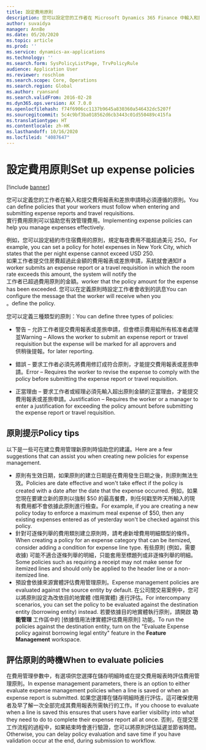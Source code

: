 ```yaml
---
title: 設定費用原則
description: 您可以設定您的工作者在 Microsoft Dynamics 365 Finance 中輸入和提交費用報表和差旅申請時必須遵循的費用原則。
author: suvaidya
manager: AnnBe
ms.date: 05/20/2020
ms.topic: article
ms.prod: ''
ms.service: dynamics-ax-applications
ms.technology: ''
ms.search.form: SysPolicyListPage, TrvPolicyRule
audience: Application User
ms.reviewer: roschlom
ms.search.scope: Core, Operations
ms.search.region: Global
ms.author: ryansand
ms.search.validFrom: 2016-02-28
ms.dyn365.ops.version: AX 7.0.0
ms.openlocfilehash: f74f6906cc1137b9645a830360a546432dc5207f
ms.sourcegitcommit: 5c4c9bf3ba018562d6cb3443c01d550489c415fa
ms.translationtype: HT
ms.contentlocale: zh-HK
ms.lasthandoff: 10/16/2020
ms.locfileid: "4087647"
---
```

# <a name="set-up-expense-policies"></a><span data-ttu-id="46a4a-103">設定費用原則</span><span class="sxs-lookup"><span data-stu-id="46a4a-103">Set up expense policies</span></span>

[!include [banner](../includes/banner.md)]

<span data-ttu-id="46a4a-104">您可以定義您的工作者在輸入和提交費用報表和差旅申請時必須遵循的原則。</span><span class="sxs-lookup"><span data-stu-id="46a4a-104">You can define policies that your workers must follow when entering and submitting expense reports and travel requisitions.</span></span>         
<span data-ttu-id="46a4a-105">實行費用原則可以協助您有效管理費用。</span><span class="sxs-lookup"><span data-stu-id="46a4a-105">Implementing expense policies can help you manage expenses effectively.</span></span>         

<span data-ttu-id="46a4a-106">例如，您可以設定紐約市住宿費用的原則，規定每夜費用不能超過美元 250。</span><span class="sxs-lookup"><span data-stu-id="46a4a-106">For example, you can set a policy for hotel expenses in New York City, which states that the per night expense cannot exceed USD 250.</span></span>       
<span data-ttu-id="46a4a-107">如果工作者提交住房費超過此金額的費用報表或差旅申請，系統就會通知</span><span class="sxs-lookup"><span data-stu-id="46a4a-107">If a worker submits an expense report or a travel requisition in which the room rate exceeds this amount, the system will notify the</span></span>        
<span data-ttu-id="46a4a-108">工作者已超過費用原則的金額。</span><span class="sxs-lookup"><span data-stu-id="46a4a-108">worker that the policy amount for the expense has been exceeded.</span></span> <span data-ttu-id="46a4a-109">您可以在定義原則時設定工作者會收到的訊息</span><span class="sxs-lookup"><span data-stu-id="46a4a-109">You can configure the message that the worker will receive when you</span></span>        
<span data-ttu-id="46a4a-110">。</span><span class="sxs-lookup"><span data-stu-id="46a4a-110">define the policy.</span></span>      
        
<span data-ttu-id="46a4a-111">您可以定義三種類型的原則：</span><span class="sxs-lookup"><span data-stu-id="46a4a-111">You can define three types of policies:</span></span>         
        
- <span data-ttu-id="46a4a-112">警告 – 允許工作者提交費用報表或差旅申請，但會標示費用給所有核准者處理並</span><span class="sxs-lookup"><span data-stu-id="46a4a-112">Warning – Allows the worker to submit an expense report or travel requisition but the expense will be marked for all approvers and</span></span>        
  <span data-ttu-id="46a4a-113">供稍後提報。</span><span class="sxs-lookup"><span data-stu-id="46a4a-113">for later reporting.</span></span>        

- <span data-ttu-id="46a4a-114">錯誤 – 要求工作者必須先將費用修訂成符合原則，才能提交費用報表或差旅申請。</span><span class="sxs-lookup"><span data-stu-id="46a4a-114">Error – Requires the worker to revise the expense to comply with the policy before submitting the expense report or travel requisition.</span></span>       
 
 - <span data-ttu-id="46a4a-115">正當理由 – 要求工作者或經理必須先輸入超出原則金額的正當理由，才能提交費用報表或差旅申請。</span><span class="sxs-lookup"><span data-stu-id="46a4a-115">Justification – Requires the worker or a manager to enter a justification for exceeding the policy amount before submitting the expense report or travel requisition.</span></span>        

## <a name="policy-tips"></a><span data-ttu-id="46a4a-116">原則提示</span><span class="sxs-lookup"><span data-stu-id="46a4a-116">Policy tips</span></span>
<span data-ttu-id="46a4a-117">以下是一些可在建立費用管理新原則時協助您的建議。</span><span class="sxs-lookup"><span data-stu-id="46a4a-117">Here are a few suggestions that can assist you when creating new policies for expense management.</span></span> 
* <span data-ttu-id="46a4a-118">原則有生效日期，如果原則的建立日期是在費用發生日期之後，則原則無法生效。</span><span class="sxs-lookup"><span data-stu-id="46a4a-118">Policies are date effective and won't take effect if the policy is created with a date after the date that the expense occurred.</span></span> <span data-ttu-id="46a4a-119">例如，如果您現在要建立新的原則以強制 $50 的最高餐費，則任何戳至昨天所輸入的現有費用都不會依據此原則進行檢查。</span><span class="sxs-lookup"><span data-stu-id="46a4a-119">For example, if you are creating a new policy today to enforce a maximum meal expense of $50, then any existing expenses entered as of yesterday won't be checked against this policy.</span></span>
* <span data-ttu-id="46a4a-120">針對可逐條列舉的費用類別建立原則時，請考慮新增費用明細類型的條件。</span><span class="sxs-lookup"><span data-stu-id="46a4a-120">When creating a policy for an expense category that can be itemized, consider adding a condition for expense line type.</span></span> <span data-ttu-id="46a4a-121">有些原則 (例如，需要收據) 可能不適合逐條列舉的明細，只能套用至標題列或非逐條列舉的明細。</span><span class="sxs-lookup"><span data-stu-id="46a4a-121">Some policies such as requiring a receipt may not make sense for itemized lines and should only be applied to the header line or a non-itemized line.</span></span> 
* <span data-ttu-id="46a4a-122">預設會依據來源實體評估費用管理原則。</span><span class="sxs-lookup"><span data-stu-id="46a4a-122">Expense management policies are evaluated against the source entity by default.</span></span> <span data-ttu-id="46a4a-123">在公司間交易案例中，您可以將原則設定為改依目的地實體 (借用實體) 進行評估。</span><span class="sxs-lookup"><span data-stu-id="46a4a-123">For intercompany scenarios, you can set the policy to be evaluated against the destination entity (borrowing entity) instead.</span></span> <span data-ttu-id="46a4a-124">若要依據目的地實體執行原則，請開啟 **功能管理** 工作區中的 [依據借用法律實體評估費用原則] 功能。</span><span class="sxs-lookup"><span data-stu-id="46a4a-124">To run the policies against the destination entity, turn on the "Evaluate Expense policy against borrowing legal entity" feature in the **Feature Management** workspace.</span></span>

## <a name="when-to-evaluate-policies"></a><span data-ttu-id="46a4a-125">評估原則的時機</span><span class="sxs-lookup"><span data-stu-id="46a4a-125">When to evaluate policies</span></span>

<span data-ttu-id="46a4a-126">在費用管理參數中，有選項供您選擇在儲存明細時或在提交費用報表時評估費用管理原則。</span><span class="sxs-lookup"><span data-stu-id="46a4a-126">In expense management parameters, there is an option to either evaluate expense management policies when a line is saved or when an expense report is submitted.</span></span> <span data-ttu-id="46a4a-127">如果您選擇在儲存明細時進行評估，這可確保使用者及早了解一次全部完成其費用報表所需執行的工作。</span><span class="sxs-lookup"><span data-stu-id="46a4a-127">If you choose to evaluate when a line is saved this ensures that users have earlier visibility into what they need to do to complete their expense report all at once.</span></span> <span data-ttu-id="46a4a-128">否則，在提交至工作流程的過程中，如果結束時會進行驗證，您可以將原則評估延遲並節省時間。</span><span class="sxs-lookup"><span data-stu-id="46a4a-128">Otherwise, you can delay policy evaluation and save time if you have validation occur at the end, during submission to workflow.</span></span>
